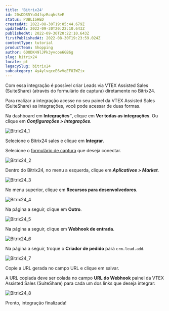 ```yaml
---
title: 'Bitrix24'
id: 20sDDS5YuO4fqzRcqhsSeE
status: PUBLISHED
createdAt: 2022-08-30T19:05:44.679Z
updatedAt: 2022-09-30T20:22:10.643Z
publishedAt: 2022-09-30T20:22:10.643Z
firstPublishedAt: 2022-08-30T19:23:59.024Z
contentType: tutorial
productTeam: Shopping
author: 6DODK49lJPk3yvcoe6GB6g
slug: bitrix24
locale: pt
legacySlug: bitrix24
subcategory: 4y4ylvqceE6vVqEF8IWZix
---
```


Com essa integração é possível criar Leads via VTEX Assisted Sales (SuiteShare) (através do formulário de captura) diretamente no Bitrix24.

Para realizar a integração acesse no seu painel da VTEX Assisted Sales (SuiteShare) as integrações, você pode acessar de duas formas. 

Na dashboard em **Integrações”**, clique em **Ver todas as integrações**. Ou clique em _**Configurações > Integrações**_.

![Bitrix24_1](//images.ctfassets.net/alneenqid6w5/1FNycssXpEsblACNCy0eJx/5c5a7b399d4c6051e312e1b3b897a257/Bitrix24_1.png)

Selecione o Bitrix24 sales e clique em **Integrar**.

Selecione o [formulário de captura](https://help.vtex.com/pt/tutorial/formulario-de-captura--6NJ6JyS3x5P2iWEZGadHAo) que deseja conectar.

![Bitrix24_2](//images.ctfassets.net/alneenqid6w5/12eiYCSAdxKWQnXnG5TAGT/d2f2331416d7815b2ebb4cf6441637b6/Bitrix24_2.png)

Dentro do Bitrix24, no menu a esquerda, clique em _**Aplicativos > Market**_.

![Bitrix24_3](//images.ctfassets.net/alneenqid6w5/2fy2TlaXC9OJ4x9m8OT7Fw/a78dc1307d0865f1f05bc9c134d650d3/Bitrix24_3.png)

No menu superior, clique em **Recursos para desenvolvedores**.

![Bitrix24_4](//images.ctfassets.net/alneenqid6w5/5ICON3qpUxJ6gvoJWrmWC6/82d44a2fb708c421aa4b05a5095ae5f6/Bitrix24_4.png)

Na página a seguir, clique em **Outro**.

![Bitrix24_5](//images.ctfassets.net/alneenqid6w5/1gUel7t9l6x8DleZL10MFI/9afa3e49bf93432d0417b87621ff23d8/Bitrix24_5.png)

Na página a seguir, clique em **Webhook de entrada**.

![Bitrix24_6](//images.ctfassets.net/alneenqid6w5/6hUYhcVQE2qC2NclWfRXR7/0a2e1bfeca200c8efd6d5b10a7f0e5a5/Bitrix24_6.png)

Na página a seguir, troque o **Criador de pedido** para `crm.lead.add`.

![Bitrix24_7](//images.ctfassets.net/alneenqid6w5/4HUNOCnKRZQPS0HfB5cTR9/0aeae79037ae3093e2f1cef6623cd124/Bitrix24_7.png)

Copie a URL gerada no campo URL e clique em salvar. 

A URL copiada deve ser colada no campo **URL do Webhook** painel da VTEX Assisted Sales (SuiteShare) para cada um dos links que deseja integrar:

![Bitrix24_8](//images.ctfassets.net/alneenqid6w5/5ApW3fkTAHVrbhrbmbPqf8/8e04b9411b8cba3be9a26b51a26bfeda/Bitrix24_8.png)

Pronto, integração finalizada!
